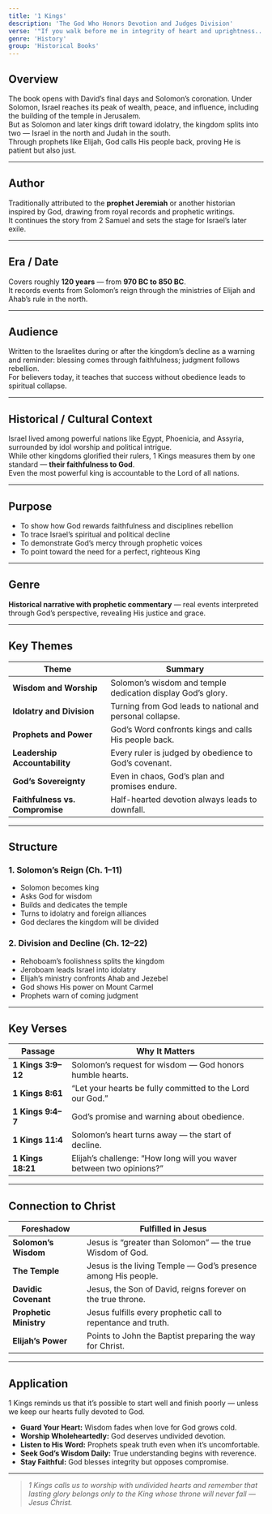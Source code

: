```yaml
---
title: '1 Kings'
description: 'The God Who Honors Devotion and Judges Division'
verse: '"If you walk before me in integrity of heart and uprightness... I will establish your royal throne over Israel forever." — 1 Kings 9:4–5'
genre: 'History'
group: 'Historical Books'
---
```


## Overview  
The book opens with David’s final days and Solomon’s coronation. Under Solomon, Israel reaches its peak of wealth, peace, and influence, including the building of the temple in Jerusalem.  
But as Solomon and later kings drift toward idolatry, the kingdom splits into two — Israel in the north and Judah in the south.  
Through prophets like Elijah, God calls His people back, proving He is patient but also just.

---

## Author  
Traditionally attributed to the **prophet Jeremiah** or another historian inspired by God, drawing from royal records and prophetic writings.  
It continues the story from 2 Samuel and sets the stage for Israel’s later exile.

---

## Era / Date  
Covers roughly **120 years** — from **970 BC to 850 BC**.  
It records events from Solomon’s reign through the ministries of Elijah and Ahab’s rule in the north.

---

## Audience  
Written to the Israelites during or after the kingdom’s decline as a warning and reminder: blessing comes through faithfulness; judgment follows rebellion.  
For believers today, it teaches that success without obedience leads to spiritual collapse.

---

## Historical / Cultural Context  
Israel lived among powerful nations like Egypt, Phoenicia, and Assyria, surrounded by idol worship and political intrigue.  
While other kingdoms glorified their rulers, 1 Kings measures them by one standard — **their faithfulness to God**.  
Even the most powerful king is accountable to the Lord of all nations.

---

## Purpose  
- To show how God rewards faithfulness and disciplines rebellion  
- To trace Israel’s spiritual and political decline  
- To demonstrate God’s mercy through prophetic voices  
- To point toward the need for a perfect, righteous King  

---

## Genre  
**Historical narrative with prophetic commentary** — real events interpreted through God’s perspective, revealing His justice and grace.

---

## Key Themes  

| Theme | Summary |
|-------|----------|
| **Wisdom and Worship** | Solomon’s wisdom and temple dedication display God’s glory. |
| **Idolatry and Division** | Turning from God leads to national and personal collapse. |
| **Prophets and Power** | God’s Word confronts kings and calls His people back. |
| **Leadership Accountability** | Every ruler is judged by obedience to God’s covenant. |
| **God’s Sovereignty** | Even in chaos, God’s plan and promises endure. |
| **Faithfulness vs. Compromise** | Half-hearted devotion always leads to downfall. |

---

## Structure  

### 1. Solomon’s Reign (Ch. 1–11)  
- Solomon becomes king  
- Asks God for wisdom  
- Builds and dedicates the temple  
- Turns to idolatry and foreign alliances  
- God declares the kingdom will be divided  

### 2. Division and Decline (Ch. 12–22)  
- Rehoboam’s foolishness splits the kingdom  
- Jeroboam leads Israel into idolatry  
- Elijah’s ministry confronts Ahab and Jezebel  
- God shows His power on Mount Carmel  
- Prophets warn of coming judgment  

---

## Key Verses  

| Passage | Why It Matters |
|----------|----------------|
| **1 Kings 3:9–12** | Solomon’s request for wisdom — God honors humble hearts. |
| **1 Kings 8:61** | “Let your hearts be fully committed to the Lord our God.” |
| **1 Kings 9:4–7** | God’s promise and warning about obedience. |
| **1 Kings 11:4** | Solomon’s heart turns away — the start of decline. |
| **1 Kings 18:21** | Elijah’s challenge: “How long will you waver between two opinions?” |

---

## Connection to Christ  

| Foreshadow | Fulfilled in Jesus |
|-------------|-------------------|
| **Solomon’s Wisdom** | Jesus is “greater than Solomon” — the true Wisdom of God. |
| **The Temple** | Jesus is the living Temple — God’s presence among His people. |
| **Davidic Covenant** | Jesus, the Son of David, reigns forever on the true throne. |
| **Prophetic Ministry** | Jesus fulfills every prophetic call to repentance and truth. |
| **Elijah’s Power** | Points to John the Baptist preparing the way for Christ. |

---

## Application  
1 Kings reminds us that it’s possible to start well and finish poorly — unless we keep our hearts fully devoted to God.  
- **Guard Your Heart:** Wisdom fades when love for God grows cold.  
- **Worship Wholeheartedly:** God deserves undivided devotion.  
- **Listen to His Word:** Prophets speak truth even when it’s uncomfortable.  
- **Seek God’s Wisdom Daily:** True understanding begins with reverence.  
- **Stay Faithful:** God blesses integrity but opposes compromise.  

---

> *1 Kings calls us to worship with undivided hearts and remember that lasting glory belongs only to the King whose throne will never fall — Jesus Christ.*
